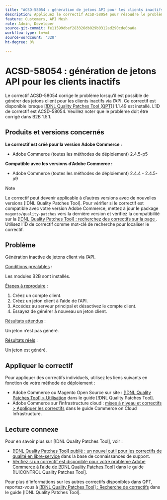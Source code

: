 ```yaml
---
title: "ACSD-58054 : génération de jetons API pour les clients inactifs"
description: Appliquez le correctif ACSD-58054 pour résoudre le problème Adobe Commerce où il est possible de générer des jetons client pour les clients inactifs via l’API.
feature: Customers, API Mesh
role: Admin, Developer
source-git-commit: fe11599dbef283326db029b0312ad290cde0ba0a
workflow-type: tm+mt
source-wordcount: '328'
ht-degree: 0%

---
```


# ACSD-58054 : génération de jetons API pour les clients inactifs

Le correctif ACSD-58054 corrige le problème lorsqu’il est possible de générer des jetons client pour les clients inactifs via l’API. Ce correctif est disponible lorsque [[!DNL Quality Patches Tool (QPT)]](https://experienceleague.adobe.com/en/docs/commerce-knowledge-base/kb/announcements/commerce-announcements/magento-quality-patches-released-new-tool-to-self-serve-quality-patches) 1.1.49 est installé. L’ID de correctif est ACSD-58054. Veuillez noter que le problème doit être corrigé dans B2B 1.5.1.

## Produits et versions concernés

**Le correctif est créé pour la version Adobe Commerce :**

* Adobe Commerce (toutes les méthodes de déploiement) 2.4.5-p5

**Compatible avec les versions d’Adobe Commerce :**

* Adobe Commerce (toutes les méthodes de déploiement) 2.4.4 - 2.4.5-p9

>[!NOTE]
>
>Le correctif peut devenir applicable à d’autres versions avec de nouvelles versions [!DNL Quality Patches Tool]. Pour vérifier si le correctif est compatible avec votre version Adobe Commerce, mettez à jour le package `magento/quality-patches` vers la dernière version et vérifiez la compatibilité sur la [[!DNL Quality Patches Tool] : recherchez des correctifs sur la page ](https://experienceleague.adobe.com/tools/commerce-quality-patches/index.html). Utilisez l’ID de correctif comme mot-clé de recherche pour localiser le correctif.

## Problème

Génération inactive de jetons client via l’API.

<u>Conditions préalables</u> :

Les modules B2B sont installés.

<u>Étapes à reproduire</u> :

1. Créez un compte client.
1. Créez un jeton client à l’aide de l’API.
1. Accédez au serveur principal et désactivez le compte client.
1. Essayez de générer à nouveau un jeton client.

<u>Résultats attendus</u> :

Un jeton n’est pas généré.

<u>Résultats réels</u> :

Un jeton est généré.

## Appliquer le correctif

Pour appliquer des correctifs individuels, utilisez les liens suivants en fonction de votre méthode de déploiement :

* Adobe Commerce ou Magento Open Source sur site : [[!DNL Quality Patches Tool] > Utilisation](/help/tools/quality-patches-tool/usage.md) dans le guide [!DNL Quality Patches Tool].
* Adobe Commerce sur l’infrastructure cloud : [mises à niveau et correctifs > Appliquer les correctifs](https://experienceleague.adobe.com/docs/commerce-cloud-service/user-guide/develop/upgrade/apply-patches.html) dans le guide Commerce on Cloud Infrastructure.

## Lecture connexe

Pour en savoir plus sur [!DNL Quality Patches Tool], voir :

* [[!DNL Quality Patches Tool] publié : un nouvel outil pour les correctifs de qualité en libre-service](https://experienceleague.adobe.com/en/docs/commerce-knowledge-base/kb/announcements/commerce-announcements/magento-quality-patches-released-new-tool-to-self-serve-quality-patches) dans la base de connaissances de support.
* [Vérifiez si un correctif est disponible pour votre problème Adobe Commerce à l’aide de  [!DNL Quality Patches Tool]](/help/tools/quality-patches-tool/patches-available-in-qpt/check-patch-for-magento-issue-with-magento-quality-patches.md) dans le guide [!UICONTROL Quality Patches Tool].


Pour plus d&#39;informations sur les autres correctifs disponibles dans QPT, reportez-vous à [[!DNL Quality Patches Tool] : Recherche de correctifs](https://experienceleague.adobe.com/tools/commerce-quality-patches/index.html) dans le guide [!DNL Quality Patches Tool].
